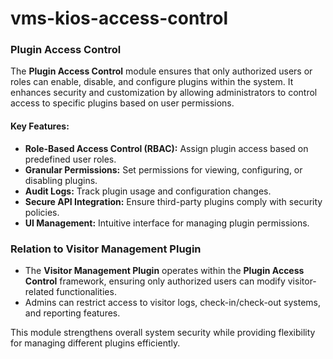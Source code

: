 # vms-kios-access-control

### **Plugin Access Control**

The **Plugin Access Control** module ensures that only authorized users or roles can enable, disable, and configure plugins within the system. It enhances security and customization by allowing administrators to control access to specific plugins based on user permissions.

#### **Key Features:**

-   **Role-Based Access Control (RBAC):** Assign plugin access based on predefined user roles.
-   **Granular Permissions:** Set permissions for viewing, configuring, or disabling plugins.
-   **Audit Logs:** Track plugin usage and configuration changes.
-   **Secure API Integration:** Ensure third-party plugins comply with security policies.
-   **UI Management:** Intuitive interface for managing plugin permissions.

### **Relation to Visitor Management Plugin**

-   The **Visitor Management Plugin** operates within the **Plugin Access Control** framework, ensuring only authorized users can modify visitor-related functionalities.
-   Admins can restrict access to visitor logs, check-in/check-out systems, and reporting features.

This module strengthens overall system security while providing flexibility for managing different plugins efficiently.
